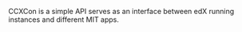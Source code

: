 CCXCon is a simple API serves as an interface between edX running instances and different MIT apps.
